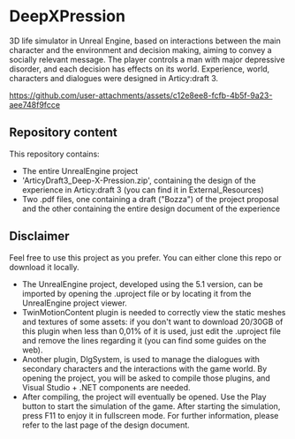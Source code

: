# DeepXPression
3D life simulator in Unreal Engine, based on interactions between the main character and the environment and decision making, aiming to convey a socially relevant message. The player controls a man with major depressive disorder, and each decision has effects on its world. Experience, world, characters and dialogues were designed in Articy:draft 3.

https://github.com/user-attachments/assets/c12e8ee8-fcfb-4b5f-9a23-aee748f9fcce

## Repository content
This repository contains:
* The entire UnrealEngine project
* 'ArticyDraft3_Deep-X-Pression.zip', containing the design of the experience in Articy:draft 3 (you can find it in External_Resources)
* Two .pdf files, one containing a draft ("Bozza") of the project proposal and the other containing the entire design document of the experience

## Disclaimer
Feel free to use this project as you prefer. You can either clone this repo or download it locally.
* The UnrealEngine project, developed using the 5.1 version, can be imported by opening the .uproject file or by locating it from the UnrealEngine project viewer.
* TwinMotionContent plugin is needed to correctly view the static meshes and textures of some assets: if you don't want to download 20/30GB of this plugin when less than 0,01% of it is used, just edit the .uproject file and remove the lines regarding it (you can find some guides on the web).
* Another plugin, DlgSystem, is used to manage the dialogues with secondary characters and the interactions with the game world. By opening the project, you will be asked to compile those plugins, and Visual Studio + .NET components are needed.
* After compiling, the project will eventually be opened. Use the Play button to start the simulation of the game. After starting the simulation, press F11 to enjoy it in fullscreen mode.
For further information, please refer to the last page of the design document.
